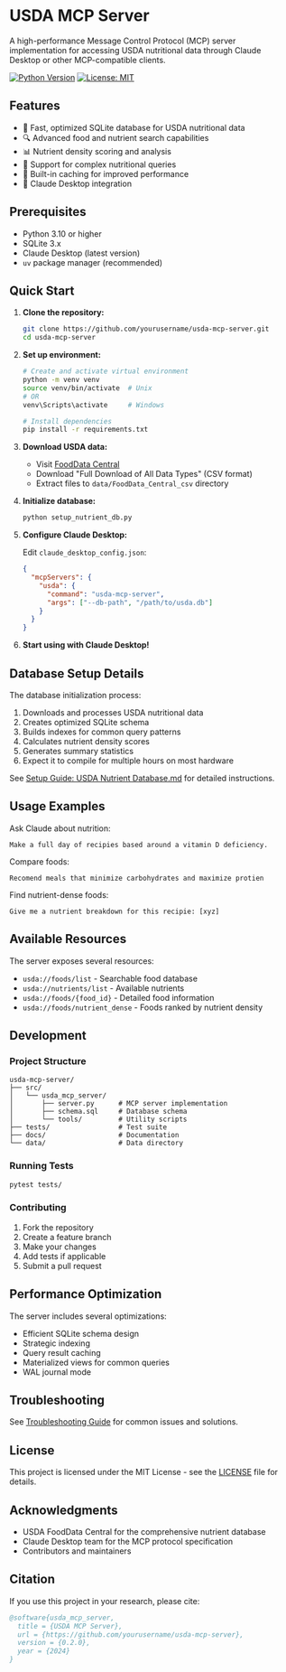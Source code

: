 # USDA MCP Server

A high-performance Message Control Protocol (MCP) server implementation for accessing USDA nutritional data through Claude Desktop or other MCP-compatible clients.

[![Python Version](https://img.shields.io/badge/python-3.10%2B-blue.svg)](https://www.python.org/downloads/)
[![License: MIT](https://img.shields.io/badge/License-MIT-yellow.svg)](https://opensource.org/licenses/MIT)

## Features

- 🚀 Fast, optimized SQLite database for USDA nutritional data
- 🔍 Advanced food and nutrient search capabilities
- 📊 Nutrient density scoring and analysis
- 💪 Support for complex nutritional queries
- 🔄 Built-in caching for improved performance
- 📱 Claude Desktop integration

## Prerequisites

- Python 3.10 or higher
- SQLite 3.x
- Claude Desktop (latest version)
- `uv` package manager (recommended)

## Quick Start

1. **Clone the repository:**
   ```bash
   git clone https://github.com/yourusername/usda-mcp-server.git
   cd usda-mcp-server
   ```

2. **Set up environment:**
   ```bash
   # Create and activate virtual environment
   python -m venv venv
   source venv/bin/activate  # Unix
   # OR
   venv\Scripts\activate     # Windows
   
   # Install dependencies
   pip install -r requirements.txt
   ```

3. **Download USDA data:**
   - Visit [FoodData Central](https://fdc.nal.usda.gov/download-datasets.html)
   - Download "Full Download of All Data Types" (CSV format)
   - Extract files to `data/FoodData_Central_csv` directory

4. **Initialize database:**
   ```bash
   python setup_nutrient_db.py
   ```

5. **Configure Claude Desktop:**
   
   Edit `claude_desktop_config.json`:
   ```json
   {
     "mcpServers": {
       "usda": {
         "command": "usda-mcp-server",
         "args": ["--db-path", "/path/to/usda.db"]
       }
     }
   }
   ```

6. **Start using with Claude Desktop!**

## Database Setup Details

The database initialization process:

1. Downloads and processes USDA nutritional data
2. Creates optimized SQLite schema
3. Builds indexes for common query patterns
4. Calculates nutrient density scores
5. Generates summary statistics
6. Expect it to compile for multiple hours on most hardware

See [Setup Guide: USDA Nutrient Database.md](docs/Setup%20Guide:%20USDA%20Nutrient%20Database.md) for detailed instructions.

## Usage Examples

Ask Claude about nutrition:

```
Make a full day of recipies based around a vitamin D deficiency.
```

Compare foods:
```
Recomend meals that minimize carbohydrates and maximize protien
```

Find nutrient-dense foods:
```
Give me a nutrient breakdown for this recipie: [xyz]
```

## Available Resources

The server exposes several resources:

- `usda://foods/list` - Searchable food database
- `usda://nutrients/list` - Available nutrients
- `usda://foods/{food_id}` - Detailed food information
- `usda://foods/nutrient_dense` - Foods ranked by nutrient density

## Development

### Project Structure

```
usda-mcp-server/
├── src/
│   └── usda_mcp_server/
│       ├── server.py      # MCP server implementation
│       ├── schema.sql     # Database schema
│       └── tools/         # Utility scripts
├── tests/                 # Test suite
├── docs/                  # Documentation
└── data/                  # Data directory
```

### Running Tests

```bash
pytest tests/
```

### Contributing

1. Fork the repository
2. Create a feature branch
3. Make your changes
4. Add tests if applicable
5. Submit a pull request

## Performance Optimization

The server includes several optimizations:

- Efficient SQLite schema design
- Strategic indexing
- Query result caching
- Materialized views for common queries
- WAL journal mode

## Troubleshooting

See [Troubleshooting Guide](docs/troubleshooting.md) for common issues and solutions.

## License

This project is licensed under the MIT License - see the [LICENSE](LICENSE) file for details.

## Acknowledgments

- USDA FoodData Central for the comprehensive nutrient database
- Claude Desktop team for the MCP protocol specification
- Contributors and maintainers

## Citation

If you use this project in your research, please cite:

```bibtex
@software{usda_mcp_server,
  title = {USDA MCP Server},
  url = {https://github.com/yourusername/usda-mcp-server},
  version = {0.2.0},
  year = {2024}
}
```
